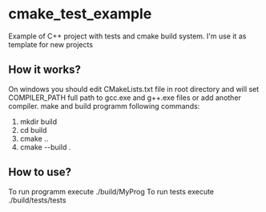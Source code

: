 # cmake_test_example
Example of C++ project with tests and cmake build system. I'm use it as template for new projects

## How it works?
On windows you should edit CMakeLists.txt file in root directory and will set COMPILER_PATH full path to gcc.exe and g++.exe files or add another compiler.
make and build programm following commands:
1. mkdir build
2. cd build
3. cmake ..
4. cmake --build .

## How to use?
To run programm execute ./build/MyProg
To run tests execute ./build/tests/tests
